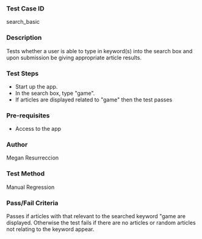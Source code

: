 ### Test Case ID
search_basic

### Description
Tests whether a user is able to type in keyword(s) into the search box and upon submission be giving appropriate article results.

### Test Steps
- Start up the app.
- In the search box, type "game".
- If articles are displayed related to "game" then the test passes

### Pre-requisites
- Access to the app

### Author
Megan Resurreccion

### Test Method
Manual Regression

### Pass/Fail Criteria
Passes if articles with that relevant to the searched keyword "game are displayed. Otherwise the test fails if there are no articles or random articles not relating to the keyword appear.